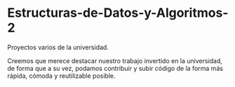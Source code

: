 # Estructuras-de-Datos-y-Algoritmos-2
Proyectos varios de la universidad.

Creemos que merece destacar nuestro trabajo invertido en la universidad, de forma que a su vez, podamos contribuir y subir código de la forma más rápida, cómoda y reutilizable posible.
